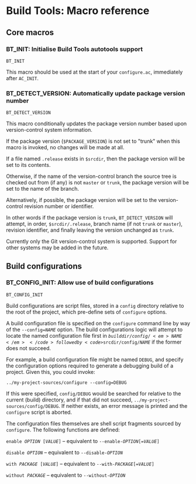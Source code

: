 # Build Tools: Macro reference

## Core macros

### BT_INIT: Initialise Build Tools autotools support

<code>BT_INIT</code>

This macro should be used at the start of your <code>configure.ac</code>,
immediately after <code>AC_INIT</code>. 

### BT_DETECT_VERSION: Automatically update package version number

<code>BT_DETECT_VERSION</code>

This macro conditionally updates the package version number based upon
version-control system information.

If the package version (<code>$PACKAGE_VERSION</code>) is not set to "trunk"
when this macro is invoked, no changes will be made at all.

If a file named <code>.release</code> exists in <code>$srcdir</code>, then
the package version will be set to its contents.

Otherwise, if the name of the version-control branch the source tree is
checked out from (if any) is not <code>master</code> or <code>trunk</code>,
the package version will be set to the name of the branch.

Alternatively, if possible, the package version will be set to the
version-control revision number or identifier.

In other words if the package version is <code>trunk</code>, <code>BT_DETECT_VERSION</code> will attempt, in order, <code>$srcdir/.release</code>, branch name (if not <code>trunk</code> or <code>master</code>), revision identifier, and finally leaving the version unchanged as <code>trunk</code>.

Currently only the Git version-control system is supported. Support for other
systems may be added in the future.

## Build configurations

### BT_CONFIG_INIT: Allow use of build configurations

<code>BT_CONFIG_INIT</code>

Build configurations are script files, stored in a <code>config</code>
directory relative to the root of the project, which pre-define sets of
<code>configure</code> options.

A build configuration file is specified on the <code>configure</code>
command line by way of the <code>--config=<em>NAME</em></code> option. The
build configurations logic will attempt to locate the named configuration
file first in <code>$builddir/config/<em>NAME</em></code> followed by
<code>$srcdir/config/<em>NAME</em></code> if the former does not succeed.

For example, a build configuration file might be named <code>DEBUG</code>, and
specify the configuration options required to generate a debugging build of
a project. Given this, you could invoke:

<code>../my-project-sources/configure --config=DEBUG</code>

If this were specified, <code>config/DEBUG</code> would be searched for
relative to the current (build) directory, and if that did not succeed,
<code>../my-project-sources/config/DEBUG</code>. If neither exists, an error
message is printed and the <code>configure</code> script is aborted.

The configuration files themselves are shell script fragments sourced by
<code>configure</code>. The following functions are defined:

<code>enable <em>OPTION</em> [<em>VALUE</em>]</code> – equivalent to <code>--enable-<em>OPTION</em>[=<em>VALUE</em>]</code>

<code>disable <em>OPTION</em></code> – equivalent to <code>--disable-<em>OPTION</em></code>

<code>with <em>PACKAGE</em> [<em>VALUE</em>]</code> – equivalent to <code>--with-<em>PACKAGE</em>[=<em>VALUE</em>]</code>

<code>without <em>PACKAGE</em></code> – equivalent to <code>--without-<em>OPTION</em></code>
